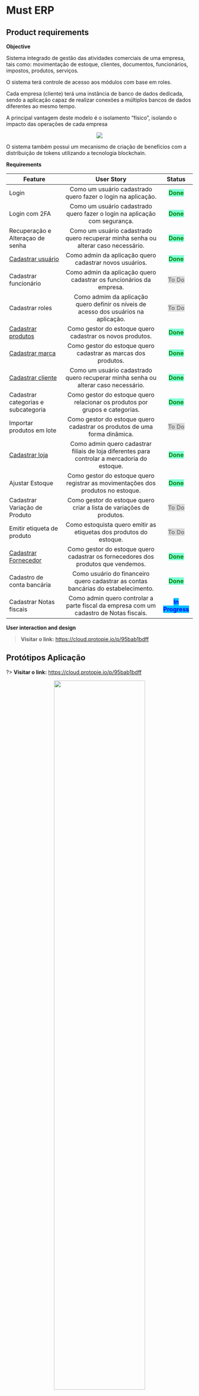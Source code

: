 # **Must ERP**

## Product requirements 
<p><strong>Objective</strong></p>

<p>Sistema integrado de gestão das atividades comerciais de uma empresa, tais como: movimentação de estoque, clientes, documentos, funcionários, impostos, produtos, serviços.</p> 
<p>O sistema terá controle de acesso aos módulos com base em roles.</p> 
 <p>Cada empresa (cliente) terá uma instância de banco de dados dedicada, sendo a aplicação capaz de realizar conexões a múltiplos bancos de dados diferentes ao mesmo tempo.</p>
<p>A principal vantagem deste modelo é o isolamento “físico”, isolando o impacto das operações de cada empresa</p>
<p align="center">
  <img src="img/requeriments/image-20200928-174601.png">
</p>
<p>O sistema também possui um mecanismo de criação de benefícios com a distribuição de tokens utilizando a tecnologia blockchain.</p>

<p><strong>Requirements</strong></p>

| Feature | User Story | Status   |
| ---------- |:------------:| :------------:|
| Login         | Como um usuário cadastrado quero fazer o login na aplicação.           | <mark style="background-color:aquamarine;color:green;font-weight: bold;">Done</mark>            | 
| Login com 2FA         | Como um usuário cadastrado quero fazer o login na aplicação com segurança.            | <mark style="background-color:aquamarine;color:green;font-weight: bold;">Done</mark>            | 
| Recuperação e Alteraçao de  senha       | Como um usuário cadastrado quero recuperar minha senha ou alterar caso necessário.           | <mark style="background-color:aquamarine;color:green;font-weight: bold;">Done</mark>            | 
| [Cadastrar usuário](user-stories/cadastrar-usuario.md)       | Como admin da aplicação quero cadastrar novos usuários.           | <mark style="background-color:aquamarine;color:green;font-weight: bold;">Done</mark>            | 
| Cadastrar funcionário       | Como admin da aplicação quero cadastrar os funcionários da empresa.           | <mark style="background-color:gainsboro;color:grey;font-weight: bold;">To Do</mark>            | 
| Cadastrar roles       | Como admim da aplicação quero definir os níveis de acesso dos usuários na aplicação.           | <mark style="background-color:gainsboro;color:grey;font-weight: bold;">To Do</mark>            | 
| [Cadastrar produtos](/user-stories/cadastrar-produto.md)       | Como gestor do estoque quero cadastrar os novos produtos.           | <mark style="background-color:aquamarine;color:green;font-weight: bold;">Done</mark>            | 
| [Cadastrar marca](/user-stories/cadastrar-marca.md)       | Como gestor do estoque quero cadastrar as marcas dos produtos.           | <mark style="background-color:aquamarine;color:green;font-weight: bold;">Done</mark>            | 
| [Cadastrar cliente](user-stories/cadastrar-cliente.md)        | Como um usuário cadastrado quero recuperar minha senha ou alterar caso necessário.           | <mark style="background-color:aquamarine;color:green;font-weight: bold;">Done</mark>            | 
| Cadastrar categorias e subcategoria       | Como gestor do estoque quero relacionar os produtos por grupos e categorias.           | <mark style="background-color:aquamarine;color:green;font-weight: bold;">Done</mark>            | 
| Importar produtos em lote       | Como gestor do estoque quero cadastrar os produtos de uma forma dinâmica.           | <mark style="background-color:gainsboro;color:grey;font-weight: bold;">To Do</mark>            | 
| [Cadastrar loja](user-stories/cadastrar-loja.md)        | Como admin quero  cadastrar filiais de loja diferentes para controlar a mercadoria do estoque.           | <mark style="background-color:aquamarine;color:green;font-weight: bold;">Done</mark>            | 
| Ajustar Estoque       | Como gestor do estoque quero registrar as movimentações dos produtos no estoque.           | <mark style="background-color:aquamarine;color:green;font-weight: bold;">Done</mark>            | 
| Cadastrar Variação de Produto       | Como gestor do estoque quero criar a lista de variações de produtos.          | <mark style="background-color:gainsboro;color:grey;font-weight: bold;">To Do</mark>            | 
| Emitir etiqueta de produto      | Como estoquista quero emitir as etiquetas dos produtos do estoque.           | <mark style="background-color:gainsboro;color:grey;font-weight: bold;">To Do</mark>            | 
| [Cadastrar Fornecedor](/user-stories/cadastrar-fornecedores.md)       | Como gestor do estoque quero cadastrar os fornecedores dos produtos que vendemos.           | <mark style="background-color:aquamarine;color:green;font-weight: bold;">Done</mark>            | 
| Cadastro de conta bancária       | Como usuário do financeiro quero cadastrar as contas bancárias do estabelecimento.           | <mark style="background-color:aquamarine;color:green;font-weight: bold;">Done</mark>            | 
| Cadastrar Notas fiscais       | Como admin quero controlar a parte fiscal da empresa com um cadastro de Notas fiscais.           | <mark style="background-color:DeepSkyBlue;color:blue;font-weight: bold;">In Progress</mark>            | 

<p><strong>User interaction and design</strong></p>

> **Visitar o link:** https://cloud.protopie.io/p/95bab1bdff

## Protótipos Aplicação

?> **Visitar o link:** https://cloud.protopie.io/p/95bab1bdff

<p align="center">
  <img width=70% src="img/prototipo/login.png">
  <img width=70% src="img/prototipo/2fa.png">
  <img width=70% src="img/prototipo/dashboard.png">
  <img width=70% src="img/prototipo/movimentacao-estoque.png">
</p>

---

## Business Architecture

?> Para acessar o processo navegável clique no link:
[Must-ERP Business process](https://pop-blockchain.github.io/PoPERP/BusinessArchitecture/index.html#list)

<p><strong>Cadastro de Usuário</strong></p>

<p>O administrador da aplicação que possui a permissão para cadastrar um usuário no sistema.

Após o usuário cadastrado o sistema envia um e-mail para que o novo usuário definir a sua senha de acesso.

Também é possível definir a loja que esse usuário pertence e a permissão do mesmo na aplicação por meio de roles.</p>
<p align="center">
  <img width=70% src="img/business/register-user.png">
</p>

<p><strong>Definição de senha</strong></p>
<p>Com o link o usuário é direcionado para uma página de definição de senha.

Após a confirmação da senha o usuário já pode fazer o login na aplicação.</p>
<p align="center">
  <img width=70% src="img/business/define-password.png">
</p>

<p><strong>Login na aplicação</strong></p>
<p>Para fazer o login na aplicação é necessário já estar cadastrado.

O sistema verifica a permissão do usuário conforme o nível de acesso definido no cadastro.

Se o usuário optou pelo 2FA, é exibida a tela para verificação do código.</P>
<p align="center">
  <img width=70% src="img/business/login-authentication.png">
</p>

<p><strong>Recuperação de Acesso</strong></p>
<p>Se o usuário precisar recuperar o acesso na aplicação pode solicitar o reset da senha para o e-mail cadastrado.

É enviado um e-mail para fazer o reset da senha.</P>
<p align="center">
  <img width=70% src="img/business/access-recovery.png">
</p>

<p><strong>Configuração de segurança - 2FA
</strong></p>
<p>Uma opção de maior segurança para o uauário é configurar o 2FA.

O usuário pode fazer isso diretamente no sistema.</P>
<p align="center">
  <img width=70% src="img/business/2fa-configure.png">
</p>

<p><strong>Módulo Vendas</strong></p>
<p>Planejado para tratar uma venda desde a criação e registro de seus produtos no estoque atá o registro da saída desses produtos e criação de movimentação financeira para administrar o fluxo de caixa.</P>
<p align="center">
  <img width=70% src="img/business/modulo-vendas.png">
</p>

---

## User Stories

| User Story | User Story |
|:------------:|:------------:|
| [Cadastrar Usuário](user-stories/cadastrar-usuario.md) | [Cadastrar Marca](user-stories/cadastrar-marca.md) |
| [Cadastrar Cliente](user-stories/cadastrar-cliente.md)  | [Cadastrar Fornecedores](user-stories/cadastrar-fornecedores.md) |
| [Cadastrar Loja](user-stories/cadastrar-loja.md)  | [Cadastrar Produto](user-stories/cadastrar-produto.md) |